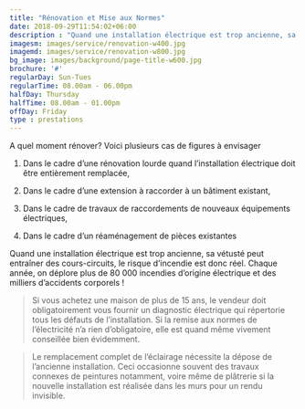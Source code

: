 ```yaml
---
title: "Rénovation et Mise aux Normes"
date: 2018-09-29T11:54:02+06:00
description : "Quand une installation électrique est trop ancienne, sa vétusté peut entraîner des cours-circuits, le risque d’incendie est donc réel. Chaque année, on déplore plus de 80 000 incendies d’origine électrique et des milliers d’accidents corporels !"
imagesm: images/service/renovation-w400.jpg
imagemd: images/service/renovation-w800.jpg
bg_image: images/background/page-title-w600.jpg
brochure: '#'
regularDay: Sun-Tues
regularTime: 08.00am - 06.00pm
halfDay: Thursday
halfTime: 08.00am - 01.00pm
offDay: Friday
type : prestations
---
```


A quel moment rénover?
Voici plusieurs cas de figures à envisager<!--more-->

1. Dans le cadre d’une rénovation lourde quand l’installation électrique doit être entièrement remplacée,

2. Dans le cadre d’une extension à raccorder à un bâtiment existant,

3. Dans le cadre de travaux de raccordements de nouveaux équipements électriques,

4. Dans le cadre d’un réaménagement de pièces existantes



Quand une installation électrique est trop ancienne, sa vétusté peut entraîner des cours-circuits, le risque d’incendie est donc réel. Chaque année, on déplore plus de 80 000 incendies d’origine électrique et des milliers d’accidents corporels !

> Si vous achetez une maison de plus de 15 ans, le vendeur doit obligatoirement vous fournir un diagnostic électrique qui répertorie tous les défauts de l’installation. Si la remise aux normes de l’électricité n’a rien d’obligatoire, elle est quand même vivement conseillée bien évidemment.

> Le remplacement complet de l’éclairage nécessite la dépose de l’ancienne installation. Ceci occasionne souvent des travaux connexes de peintures notamment, voire même de plâtrerie si la nouvelle installation est réalisée dans les murs pour un rendu invisible.


